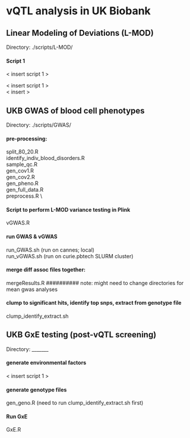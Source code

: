 # vQTL analysis in UK Biobank

## Linear Modeling of Deviations (L-MOD)
Directory: ./scripts/L-MOD/


#### Script 1
< insert script 1 >

< insert script 1 > \
< insert >



## UKB GWAS of blood cell phenotypes
Directory: ./scripts/GWAS/


#### pre-processing:
split_80_20.R \
identify_indiv_blood_disorders.R \
sample_qc.R \
gen_cov1.R \
gen_cov2.R \
gen_pheno.R \
gen_full_data.R \
preprocess.R \

#### Script to perform L-MOD variance testing in Plink
vGWAS.R

#### run GWAS & vGWAS
run_GWAS.sh (run on cannes; local) \
run_vGWAS.sh (run on curie.pbtech SLURM cluster) 

#### merge diff assoc files together:
mergeResults.R ########## note: might need to change directories for mean gwas analyses

#### clump to significant hits, identify top snps, extract from genotype file
clump_identify_extract.sh



## UKB GxE testing (post-vQTL screening)
Directory: _______


#### generate environmental factors
< insert script 1 >

#### generate genotype files
gen_geno.R (need to run clump_identify_extract.sh first)

#### Run GxE
GxE.R



